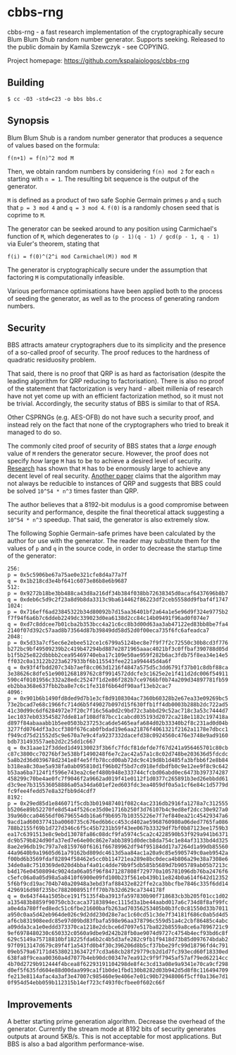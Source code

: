 # cbbs-rng
cbbs-rng - a fast research implementation of the cryptographically
secure Blum Blum Shub random number generator. Supports seeking.
Released to the public domain by Kamila Szewczyk - see COPYING.

Project homepage: https://github.com/kspalaiologos/cbbs-rng

## Building

```
$ cc -O3 -std=c23 -o bbs bbs.c
```

## Synopsis

Blum Blum Shub is a random number generator that produces a sequence
of values based on the formula:

```
f(n+1) = f(n)^2 mod M
```

Then, we obtain random numbers by considering `f(n) mod 2` for each
`n` starting with `n = 1`. The resulting bit sequence is the output
of the generator.

`M` is defined as a product of two safe Sophie Germain primes `p` and
`q` such that `p = 3 mod 4` and `q = 3 mod 4`. `f(0)` is a randomly
chosen seed that is coprime to `M`.

The generator can be seeked around to any position using Carmichael's
function of `M`, which degenerates to
`(p - 1)(q - 1) / gcd(p - 1, q - 1)` via Euler's theorem, stating that

```
f(i) = f(0)^(2^i mod Carmichael(M)) mod M
```

The generator is cryptographically secure under the assumption that
factoring `M` is computationally infeasible.

Various performance optimisations have been applied both to the process
of seeding the generator, as well as to the process of generating
random numbers.

## Security

BBS attracts amateur cryptographers due to its simplicity and the presence
of a so-called proof of security. The proof reduces to the hardness of
quadratic residuosity problem.

That said, there is no proof that QRP is as hard as factorisation (despite
the leading algorithm for QRP reducing to factorisation). There is also no
proof of the statement that factorization is very hard - albeit millenia of
research have not yet come up with an efficient factorization method, so it
must not be trivial. Accordingly, the security status of BBS is similar
to that of RSA. 

Other CSPRNGs (e.g. AES-OFB) do not have such a security proof, and instead
rely on the fact that none of the cryptographers who tried to break it managed
to do so.

The commonly cited proof of security of BBS states that a *large enough* value
of `M` renders the generator secure. However, the proof does not specify *how*
large `M` has to be to achieve a desired level of security.
[Research](https://berry.win.tue.nl/papers/ima05bbs.pdf) has shown that `M`
has to be enormously large to achieve any decent level of real security.
[Another paper](https://eprint.iacr.org/2011/442.pdf) claims that the algorithm
may not always be reducible to instances of QRP and suggests that BBS could be
solved `10^54 * n^3` times faster than QRP.

The author believes that a 8192-bit modulus is a good compromise between
security and performance, despite the final theoretical attack suggesting
a `10^54 * n^3` speedup. That said, the generator is also extremely slow.

The following Sophie Germain-safe primes have been calculated by the author
for use with the generator. The reader may substitute them for the values of
`p` and `q` in the source code, in order to decrease the startup time
of the generator:

```
256:
p = 0x5c5906be67a75ae0e321cfe8d4a77a7f
q = 0x1b218cd3e4bf641c6073e86b8e6b9687
512:
p = 0x9272b18be3bb488ca43d8a216df34b384f038bb72638345d0acaf6437696b8b7
q = 0xdeb6c5d9c2f23a8d9b8da3313c9ba614462f86223df2ceb5558dd9fbaf4f1747
1024:
p = 0x716eff6ad23845322b34d80092b7d15aa36401bf2a64a1e5e96d9f324e9775b2
f7f94f6a6b7c6ddeb2249dc339023d0ea6138d2cc84c14b09491f96ad0f074e7
q = 0xd7c8ddcee7b01cba2b353bcc4a21c6cc8b3d00d63aa3ab47122ed83bb8be7fa4
2140f07d392c57aad8b73564d87b39849dd58d52d0f00eca735f6fc6afeadca7
2048:
p = 0x5d33a7cf5ec6e2ebee512ce1c6799a5124bec8e7f9f7f2c72550c30b8cd3f776
b272bc9bf49509239b2c419b47294bd887e2871965aaac4021bf3c0ffbaf390788d05d
b1f5b25e822dbbbb2cea95469740eba17c109e50ae959f282b6ac3fdb75f8ea34e14e5
ff032c0a13122b223a627933bf6b115543fee221a994445d4a6f
q = 0x93f4fbdd207c34b7aef8cc063d1216f4847a575d5c3dd6791f37b01c8dbf88ca
3e38626c8dfe51e9001268189762c8f9914572ddcfe3c1625e2e1f411d2dc006f54911
590c4f0101956c332a28edc25247f1d2e86f282b7ce9766bf0b74a209d34897781fb59
eb2bba368e637fbb2ba8e7c6c1fe318f6b64df90aaf13eb2cac7
4096:
p = 0x901b6b1490fd8ded9d7b1e3cf8d9108304ac7360b60328b2e67ea33e09269bc5
73e2bcad7e68c1966fc714d6b5f49027b097d15f630ffb1ff4db0003b288b2dc722ad5
41c30d99c6df6284972e7f20c7f16c56a0d2c9bd72c3abbd29c52ac718c3a53c7444d7
1ec1037eb033545827dde81af108df87bcc1cabcd035193d2072ca218e1182c197418a
d897f84abaaabb1b5ee0503b237253ca6de5465eafa684d02b33340b2f8c231ad0d04b
3277fd0764df3a3ccf380f676cab0fbdad19e6aa21876f4061321f2162a1178e7dbcc1
f949cd75d21552d5c9e670a7e9c4fa9237332dacefd38c0924560c476e3748e9ad9160
bdb731493557aeb2d2c25dd1c667
q = 0x31aae12f3dded1d49130023f3b6fc7fdcf81defde7f67d241a956465701c80cb
c87c3800cc70276bf3e538bf1490248f6e7c2ac42a57a1c8c02d748be203636d5fdcdc
5a8b2d36d039678d2341e8f4e5ffb78ccd00ab72dc9c419d8b1d485fa3bfbb6f2e8b84
b318ea8c30ae5a938fa0ab095810d1f96b02f5bd7cd918efdbdfb0c9e12ee9f8c9c642
b53aa6ba7124f1f596e743ea2c6ef480b948e333744cfcbd06abd0ec6473b397374287
458299c70be4ae0fc7f9046f2a9662ad019f41e0112f1d0377c265891b3ed26ebbdd61
d3c9ee7b315536058886a05a34da601ef2ed603fdc3ea4059df0a5a1cf6e84c1d5779d
fc9fee4fedd57e8a32fbb9d4cdf7
8192:
p = 0x29ed85d1e846071f5cdb3b019487401f082c4ac2316db2916fa1278a7c312555
b5206e89b52270fe8d54a4f526ce35d0e1716b250f3d76107b4c9ed8ef2dcc30e927a0
39a960cca04656df06796554db16a6f9b6957b10355226e7f7ef840ea21c45429347a6
9acd1ad60037741ba0060735c676ed6b6cc453cd402ae5968760980a06ded7765fa086
788b2155f69b1d727d346c6f5c45b7231b59f43ee067b33329df7bf0b87123ee1759b3
ea17c6391513e8c9ebd13078fa86c08dcf9fa5974c5ca2c4228590b53f929a941b6371
dc9b579b824d90fa37ed7e64e00c862e7abb3891d0decb8da754c1e84af3133bd4d325
8ae2e96db19c797a7e8159760f6161f66789962df94f95184dd17a7264d1a99db85560
44a9640b9a19605d61a79162bd809dc4613d5aa84ac1a20a9c85e5905749c0aeb9542a
f00bd6b3569fdaf82894f58462e5cc0b114721ea289e8bc0deca4b806a29e38a7308e6
34de0a8c7510369de020d4bbaf4a01c4dde79b9f5db585b5689d7b905789ab05b7213c
b4d176e04508094c9024da06a05f96f8471287808f729770a105781096db76ba2476f6
c5efc06a0a05d98a5a8410f6900e09fd100b23f561eb439b11e824b0a614f642d12352
5f6bf9cd19ac704b740a20948a3ebd3faf88432e822ffe2ca3bbcfbe7846c335f6dd14
4296916d98f235bc7882008951fff70b7b32d629ca7344178f
q = 0x643f44a1505bce191f5135f4ba3913fa597830b90f718683cb3b205f01cc1d02
a135483b8859f90750cb3caca37183894ec1115d3a1be44aabd017a6c734d8f8af99fc
a0e4da780ffed8edc51c6fbe21600bafb263ad70356253405b0b3fc0c81550d33b7011
a950c0aa5d42eb964de026c9d2dd230d28e7ac1c60cd51c3de7f34181f686c0ab5d4d5
af6cb831908eedc85e97d09bd83fbafa598e96aa378796c559d51a4c2cbf86485c4abc
a09dda3ca1e0eddd373370ca1218e2dcbce6d7097e517ba822b8559a8ce6a7896721c9
9ef6978480230c650332c0560a9dbe9d242b28fb0ae9074d9727c4754b4ecf93bd6c8f
629c5149a75718810bf18225fda6b2c4b5d3afe282c9fb1f9418d73b85d097674bdab2
97f0913147d679c89f4f1a543fd0b4f30c396206d8b5cf37bbe29fc99d18796fd4c791
09eb579a67171d4538021363472f7cd3a68cb28f29779cb2d1d7fc393ecd60f18330ed
638fa8f9ceaa00360a4d7077b4eb90dc00347e7ea912c9f9f7945af57af79ed62214cc
4b70d2729b912444f4bcea8f62293191104298de8f4c3cd13a08e9a9341e70ca9cf298
d0ef5f635fd604e88d00daa999ca1f1b0de1fbd130b8282d03b942d5d8f8c116494709
fe213e8114afac4a3af3e47007c985460e9e406e7e01c90b72948006f5cff0a136e7d1
0f954d54ebb059b112315b14ef723cf493f0cfbee0f602c66f
```

## Improvements

A better starting prime generation algorithm. Decrease the overhead
of the generator. Currently the stream mode at 8192 bits of security
generates outputs at around 5KB/s. This is not acceptable for most
applications. But BBS is also a bad algorithm performance-wise.

